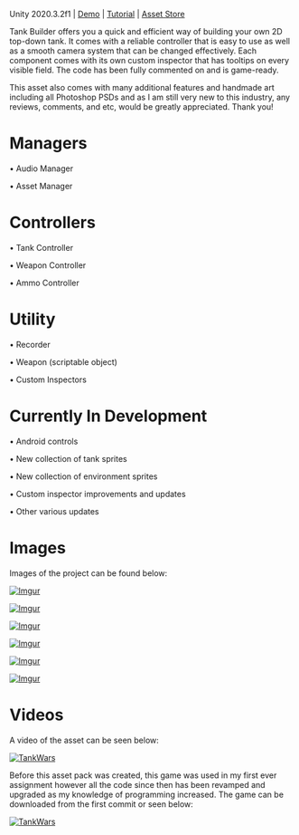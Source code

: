 Unity 2020.3.2f1 | [Demo](https://mrchrissross.github.io/Tank-Wars-WebGL/) | [Tutorial](https://youtu.be/xKNka2dr0Ok) | [Asset Store](https://assetstore.unity.com/packages/templates/packs/2d-tank-builder-178991)

Tank Builder offers you a quick and efficient way of building your own 2D top-down tank. It comes with a reliable controller that is easy to use as well as a smooth camera system that can be changed effectively. Each component comes with its own custom inspector that has tooltips on every visible field. The code has been fully commented on and is game-ready.

This asset also comes with many additional features and handmade art including all Photoshop PSDs and as I am still very new to this industry, any reviews, comments, and etc, would be greatly appreciated. Thank you!

# Managers

• Audio Manager

• Asset Manager


# Controllers

• Tank Controller

• Weapon Controller

• Ammo Controller


# Utility

• Recorder

• Weapon (scriptable object)

• Custom Inspectors


# Currently In Development

• Android controls

• New collection of tank sprites

• New collection of environment sprites

• Custom inspector improvements and updates

• Other various updates


# Images

Images of the project can be found below:

[![Imgur](https://assetstorev1-prd-cdn.unity3d.com/key-image/ac50d224-c2e3-4219-b091-de8eb3e96fbf.webp)](https://assetstore.unity.com/packages/templates/packs/2d-tank-builder-178991)

[![Imgur](https://assetstorev1-prd-cdn.unity3d.com/package-screenshot/ab97ce4b-6efe-41f8-8a64-60a49e905016.webp)](https://assetstore.unity.com/packages/templates/packs/2d-tank-builder-178991)

[![Imgur](https://assetstorev1-prd-cdn.unity3d.com/package-screenshot/902cc54c-4250-4fcb-a684-414a38f63417.webp)](https://assetstore.unity.com/packages/templates/packs/2d-tank-builder-178991)

[![Imgur](https://assetstorev1-prd-cdn.unity3d.com/package-screenshot/1ff72f18-25c7-453a-bc7b-ef50b01a4609.webp)](https://assetstore.unity.com/packages/templates/packs/2d-tank-builder-178991)

[![Imgur](https://assetstorev1-prd-cdn.unity3d.com/package-screenshot/da04ad45-d4c4-46fc-9048-ef53366893bb.webp)](https://assetstore.unity.com/packages/templates/packs/2d-tank-builder-178991)

[![Imgur](https://assetstorev1-prd-cdn.unity3d.com/package-screenshot/e81792d5-3c0a-4168-9b8c-47156ac01f64.webp)](https://assetstore.unity.com/packages/templates/packs/2d-tank-builder-178991)

# Videos

A video of the asset can be seen below:

[![TankWars](https://img.youtube.com/vi/xKNka2dr0Ok/0.jpg)](https://youtu.be/xKNka2dr0Ok)

Before this asset pack was created, this game was used in my first ever assignment however all the code since then has been revamped and upgraded as my knowledge of programming increased. The game can be downloaded from the first commit or seen below:

[![TankWars](https://img.youtube.com/vi/A-i3XbMbhq4/0.jpg)](https://youtu.be/A-i3XbMbhq4)

